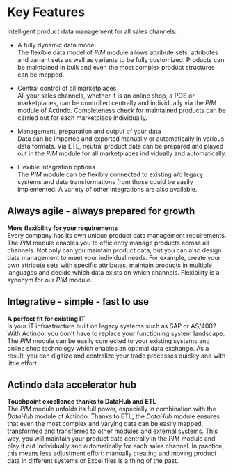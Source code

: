 # Key Features

Intelligent product data management for all sales channels:

- A fully dynamic data model   
  The flexible data model of *PIM* module allows attribute sets, attributes and variant sets as well as variants to be fully customized. Products can be maintained in bulk and even the most complex product structures can be mapped.

- Central control of all marketplaces   
  All your sales channels, whether it is an online shop, a POS or marketplaces, can be controlled centrally and individually via the *PIM* module of Actindo. Completeness check for maintained products can be carried out for each marketplace individually.

- Management, preparation and output of your data  
  Data can be imported and exported manually or automatically in various data formats. Via ETL, neutral product data can be prepared and played out in the *PIM* module for all marketplaces individually and automatically.

- Flexible integration options   
  The *PIM* module can be flexibly connected to existing a/o legacy systems and data transformations from those could be easily implemented. A variety of other integrations are also available.  

## Always agile - always prepared for growth

**More flexibility for your requirements**   
Every company has its own unique product data management requirements. The *PIM* module enables you to efficiently manage products across all channels. Not only can you maintain product data, but you can also design data management to meet your individual needs. For example, create your own attribute sets with specific attributes, maintain products in multiple languages and decide which data exists on which channels. Flexibility is a synonym for our *PIM* module.

## Integrative - simple - fast to use

**A perfect fit for existing IT**   
Is your IT infrastructure built on legacy systems such as SAP or AS/400? With Actindo, you don't have to replace your functioning system landscape. The *PIM* module can be easily connected to your existing systems and online shop technology which enables an optimal data exchange. As a result, you can digitize and centralize your trade processes quickly and with little effort.

## Actindo data accelerator hub

**Touchpoint excellence thanks to DataHub and ETL**  
The *PIM* module unfolds its full power, especially in combination with the *DataHub* module of Actindo. Thanks to ETL, the *DataHub* module ensures that even the most complex and varying data can be easily mapped, transformed and transferred to other modules and external systems. This way, you will maintain your product data centrally in the *PIM* module and play it out individually and automatically for each sales channel. In practice, this means less adjustment effort: manually creating and moving product data in different systems or Excel files is a thing of the past.   
